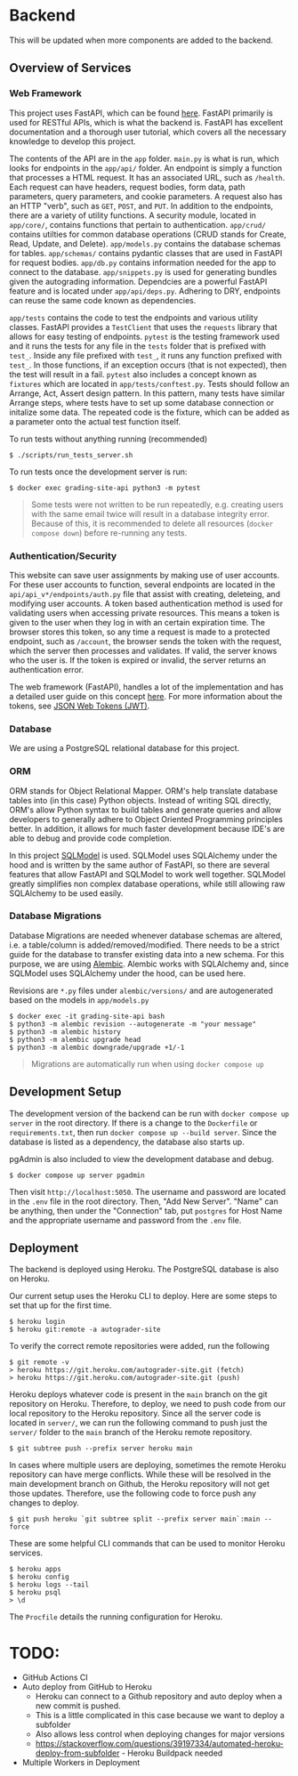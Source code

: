 # Backend

This will be updated when more components are added to the backend.

## Overview of Services
### Web Framework
This project uses FastAPI, which can be found [here](https://fastapi.tiangolo.com/). FastAPI primarily is used for RESTful APIs, which is what the backend is. FastAPI has excellent documentation and a thorough user tutorial, which covers all the necessary knowledge to develop this project.

The contents of the API are in the `app` folder. `main.py` is what is run, which looks for endpoints in the `app/api/` folder. An endpoint is simply a function that processes a HTML request. It has an associated URL, such as `/health`. Each request can have headers, request bodies, form data, path parameters, query parameters, and cookie parameters. A request also has an HTTP "verb", such as `GET`, `POST`, and `PUT`. In addition to the endpoints, there are a variety of utility functions. A security module, located in `app/core/`, contains functions that pertain to authentication. `app/crud/` contains utilties for common database operations (CRUD stands for Create, Read, Update, and Delete). `app/models.py` contains the database schemas for tables. `app/schemas/` contains pydantic classes that are used in FastAPI for request bodies. `app/db.py` contains information needed for the app to connect to the database. `app/snippets.py` is used for generating bundles given the autograding information. Dependcies are a powerful FastAPI feature and is located under `app/api/deps.py`. Adhering to DRY, endpoints can reuse the same code known as dependencies.

`app/tests` contains the code to test the endpoints and various utility classes. FastAPI provides a `TestClient` that uses the `requests` library that allows for easy testing of endpoints. `pytest` is the testing framework used and it runs the tests for any file in the `tests` folder that is prefixed with `test_`. Inside any file prefixed with `test_`, it runs any function prefixed with `test_`. In those functions, if an exception occurs (that is not expected), then the test will result in a fail. `pytest` also includes a concept known as `fixtures` which are located in `app/tests/conftest.py`. Tests should follow an Arrange, Act, Assert design pattern. In this pattern, many tests have similar Arrange steps, where tests have to set up some database connection or initalize some data. The repeated code is the fixture, which can be added as a parameter onto the actual test function itself. 


To run tests without anything running (recommended)
```
$ ./scripts/run_tests_server.sh
```

To run tests once the development server is run:
```
$ docker exec grading-site-api python3 -m pytest
```
> Some tests were not written to be run repeatedly, e.g. creating users with the same email twice will result in a database integrity error. Because of this, it is recommended to delete all resources (`docker compose down`) before re-running any tests.

### Authentication/Security
This website can save user assignments by making use of user accounts. For these user accounts to function, several endpoints are located in the `api/api_v*/endpoints/auth.py` file that assist with creating, deleteing, and modifying user accounts. A token based authentication method is used for validating users when accessing private resources. This means a token is given to the user when they log in with an certain expiration time. The browser stores this token, so any time a request is made to a protected endpoint, such as `/account`, the browser sends the token with the request, which the server then processes and validates. If valid, the server knows who the user is. If the token is expired or invalid, the server returns an authentication error.

The web framework (FastAPI), handles a lot of the implementation and has a detailed user guide on this concept [here](https://fastapi.tiangolo.com/tutorial/security/). For more information about the tokens, see [JSON Web Tokens (JWT)](https://jwt.io/introduction). 

### Database
We are using a PostgreSQL relational database for this project. 

### ORM
ORM stands for Object Relational Mapper. ORM's help translate database tables into (in this case) Python objects. Instead of writing SQL directly, ORM's allow Python syntax to build tables and generate queries and allow developers to generally adhere to Object Oriented Programming principles better. In addition, it allows for much faster development because IDE's are able to debug and provide code completion.

In this project [SQLModel](https://sqlmodel.tiangolo.com/) is used. SQLModel uses SQLAlchemy under the hood and is written by the same author of FastAPI, so there are several features that allow FastAPI and SQLModel to work well together. SQLModel greatly simplifies non complex database operations, while still allowing raw SQLAlchemy to be used easily.

### Database Migrations
Database Migrations are needed whenever database schemas are altered, i.e. a table/column is added/removed/modified. There needs to be a strict guide for the database to transfer existing data into a new schema. For this purpose, we are using [Alembic](https://alembic.sqlalchemy.org/en/latest/). Alembic works with SQLAlchemy and, since SQLModel uses SQLAlchemy under the hood, can be used here.

Revisions are `*.py` files under `alembic/versions/` and are autogenerated based on the models in `app/models.py`

```console
$ docker exec -it grading-site-api bash
$ python3 -m alembic revision --autogenerate -m "your message"
$ python3 -m alembic history
$ python3 -m alembic upgrade head
$ python3 -m alembic downgrade/upgrade +1/-1
```
> Migrations are automatically run when using `docker compose up`

## Development Setup
The development version of the backend can be run with `docker compose up server` in the root directory. If there is a change to the `Dockerfile` or `requirements.txt`, then run `docker compose up --build server`. Since the database is listed as a dependency, the database also starts up.

pgAdmin is also included to view the development database and debug.

```console
$ docker compose up server pgadmin
```

Then visit `http://localhost:5050`. The username and password are located in the `.env` file in the root directory. Then, "Add New Server". "Name" can be anything, then under the "Connection" tab, put `postgres` for Host Name and the appropriate username and password from the `.env` file.


## Deployment
The backend is deployed using Heroku. The PostgreSQL database is also on Heroku.

Our current setup uses the Heroku CLI to deploy. Here are some steps to set that up for the first time.
```console
$ heroku login
$ heroku git:remote -a autograder-site
```
To verify the correct remote repositories were added, run the following
```console
$ git remote -v
> heroku https://git.heroku.com/autograder-site.git (fetch)
> heroku https://git.heroku.com/autograder-site.git (push)
```

Heroku deploys whatever code is present in the `main` branch on the git repository on Heroku. Therefore, to deploy, we need to push code from our local repository to the Heroku repository. Since all the server code is located in `server/`, we can run the following command to push just the `server/` folder to the `main` branch of the Heroku remote repository.

```console
$ git subtree push --prefix server heroku main
```

In cases where multiple users are deploying, sometimes the remote Heroku repository can have merge conflicts. While these will be resolved in the main development branch on Github, the Heroku repository will not get those updates. Therefore, use the following code to force push any changes to deploy.

```console
$ git push heroku `git subtree split --prefix server main`:main --force
```

These are some helpful CLI commands that can be used to monitor Heroku services.
```console
$ heroku apps
$ heroku config
$ heroku logs --tail
$ heroku psql
> \d
```

The `Procfile` details the running configuration for Heroku.

# TODO:
- GitHub Actions CI
- Auto deploy from GitHub to Heroku
  - Heroku can connect to a Github repository and auto deploy when a new commit is pushed.
  - This is a little complicated in this case because we want to deploy a subfolder
  - Also allows less control when deploying changes for major versions
  - https://stackoverflow.com/questions/39197334/automated-heroku-deploy-from-subfolder - Heroku Buildpack needed
- Multiple Workers in Deployment